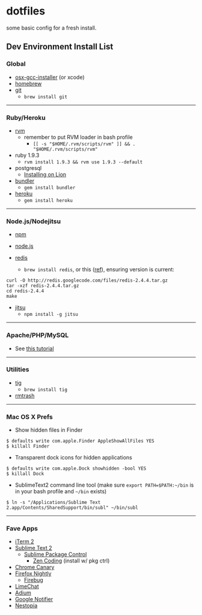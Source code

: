 # dotfiles

some basic config for a fresh install.

## Dev Environment Install List

### Global

  * [osx-gcc-installer](https://github.com/kennethreitz/osx-gcc-installer) (or xcode)
  * [homebrew](https://github.com/mxcl/homebrew/wiki/installation)
  * [git](http://git-scm.com/)
    * `brew install git`

---

### Ruby/Heroku

  * [rvm](https://rvm.beginrescueend.com/rvm/install/)
    * remember to put RVM loader in bash profile
      * `[[ -s "$HOME/.rvm/scripts/rvm" ]] && . "$HOME/.rvm/scripts/rvm"`
  * ruby 1.9.3
    * `rvm install 1.9.3 && rvm use 1.9.3 --default`
  * postgresql
    * [Installing on Lion](http://nextmarvel.net/blog/2011/09/brew-install-postgresql-on-os-x-lion/)
  * [bundler](http://gembundler.com/)
    * `gem install bundler`
  * [heroku](https://github.com/heroku/heroku)
    * `gem install heroku`

---

### Node.js/Nodejitsu

  * [npm](http://npmjs.org/)
  * [node.js](https://github.com/joyent/node/wiki/Installation)
  * [redis](http://redis.io/download)

    * `brew install redis`, or this ([ref](http://jason.pureconcepts.net/2011/12/installing-node-js-npm-redis-mac-os-x/)), ensuring version is current:

```
curl -O http://redis.googlecode.com/files/redis-2.4.4.tar.gz
tar -xzf redis-2.4.4.tar.gz
cd redis-2.4.4
make
```

  * [jitsu](https://github.com/nodejitsu/handbook)
    * `npm install -g jitsu`

---

### Apache/PHP/MySQL

  * See [this tutorial](http://ratvars.com/operating-systems/mac/how-to-install-apache-php-and-mysql-stack-on-macos-lion/)

---

### Utilities

  * [tig](http://jonas.nitro.dk/tig/)
    * `brew install tig`
  * [rmtrash](http://www.nightproductions.net/cli.htm)

---

### Mac OS X Prefs

  * Show hidden files in Finder

```
$ defaults write com.apple.Finder AppleShowAllFiles YES
$ killall Finder
```

  * Transparent dock icons for hidden applications

```
$ defaults write com.apple.Dock showhidden -bool YES
$ killall Dock
```

  * SublimeText2 command line tool (make sure `export PATH=$PATH:~/bin` is in your bash profile and `~/bin` exists)

```
$ ln -s "/Applications/Sublime Text 2.app/Contents/SharedSupport/bin/subl" ~/bin/subl
```

---

### Fave Apps

  * [iTerm 2](http://www.iterm2.com/)
  * [Sublime Text 2](http://www.sublimetext.com/2)
    * [Sublime Package Control](http://wbond.net/sublime_packages/package_control)
      * [Zen Coding](http://code.google.com/p/zen-coding/) (install w/ pkg ctrl)
  * [Chrome Canary](https://tools.google.com/dlpage/chromesxs/)
  * [Firefox Nightly](http://nightly.mozilla.org/)
    * [Firebug](http://getfirebug.com/)
  * [LimeChat](http://limechat.net/mac/)
  * [Adium](http://adium.im/)
  * [Google Notifier](http://toolbar.google.com/gmail-helper/notifier_mac.html)
  * [Nestopia](http://nestopia.sourceforge.net/)

